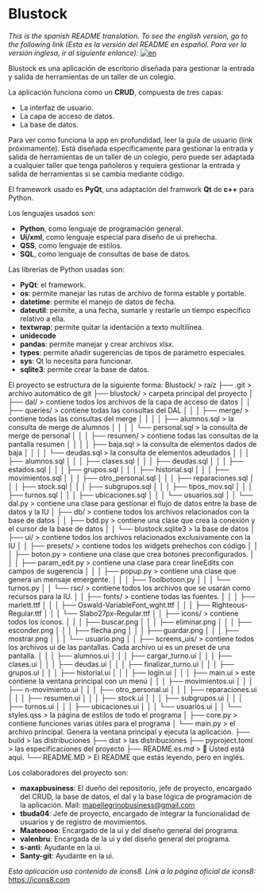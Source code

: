 # Blustock

*This is the spanish README translation. To see the english version, go to the following link (Esta es la versión del README en español. Para ver la versión inglesa, ir al siguiente enlance):* [![en](https://img.shields.io/badge/lang-en-red.svg)](https://github.com/MaxAPBusiness/Blustock/blob/main/README.md)

Blustock es una aplicación de escritorio diseñada para gestionar la entrada y salida de herramientas de un taller de un colegio.

La aplicación funciona como un **CRUD**, compuesta de tres capas:
- La interfaz de usuario.
- La capa de acceso de datos.
- La base de datos.

Para ver como funciona la app en profundidad, leer la guía de usuario (link próximamente).
Está diseñada específicamente para gestionar la entrada y salida de herramientas de un taller de un colegio, pero puede ser adaptada a cualquier taller que tenga pañoleros y requiera gestionar la entrada y salida de herramientas si se cambia mediante código.

El framework usado es **PyQt**, una adaptación del framwork **Qt** de **c++** para Python.

Los lenguajes usados son:
- **Python**, como lenguaje de programación general.
- **Ui/xml**, como lenguaje especial para diseño de ui prehecha.
- **QSS**, como lenguaje de estilos.
- **SQL**, como lenguaje de consultas de base de datos.

Las librerías de Python usadas son:
- **PyQt**: el framework.
- **os**: permite manejar las rutas de archivo de forma estable y portable.
- **datetime**: permite el manejo de datos de fecha.
- **dateutil**: permite, a una fecha, sumarle y restarle un tiempo específico relativo a ella.
- **textwrap**: permite quitar la identación a texto multilínea.
- **unidecode**
- **pandas**: permite manejar y crear archivos xlsx.
- **types**: permite añadir sugerencias de tipos de parámetro especiales.
- **sys**: Qt lo necesita para funcionar.
- **sqlite3**: permite crear la base de datos.

El proyecto se estructura de la siguiente forma:
Blustock/                        > raíz
├── .git                         > archivo automático de git
├── blustock/                    > carpeta principal del proyecto
│   ├── dal/                     > contiene todos los archivos de la capa de acceso de datos
│   │   ├── queries/             > contiene todas las consultas del DAL
│   │   │   ├── merge/           > contiene todas las consultas del merge
│   │   │   │   ├── alumnos.sql  > la consulta de merge de alumnos
│   │   │   │   └── personal.sql > la consulta de merge de personal
│   │   │   ├── resumen/         > contiene todas las consultas de la pantalla resumen
│   │   │   │   ├── baja.sql     > la consulta de elementos dados de baja
│   │   │   │   └── deudas.sql   > la consulta de elementos adeudados
│   │   │   ├── alumnos.sql
│   │   │   ├── clases.sql
│   │   │   ├── deudas.sql
│   │   │   ├── estados.sql
│   │   │   ├── grupos.sql
│   │   │   ├── historial.sql
│   │   │   ├── movimientos.sql
│   │   │   ├── otro_personal.sql
│   │   │   ├── reparaciones.sql
│   │   │   ├── stock.sql
│   │   │   ├── subgrupos.sql
│   │   │   ├── tipos_mov.sql
│   │   │   ├── turnos.sql
│   │   │   ├── ubicaciones.sql
│   │   │   └── usuarios.sql
│   │   └── dal.py               > contiene una clase para gestionar el flujo de datos entre la base de datos y la IU
│   ├── db/                      > contiene todos los archivos relacionados con la base de datos
│   │   ├── bdd.py               > contiene una clase que crea la conexión y el cursor de la base de datos
│   │   └── blustock.sqlite3     > la base de datos
│   ├── ui/                      > contiene todos los archivos relacionados exclusivamente con la IU
│   │   ├── presets/             > contiene todos los widgets prehechos con código
│   │   │   ├── boton.py         > contiene una clase que crea botones preconfigurados.
│   │   │   ├── param_edit.py    > contiene una clase para crear lineEdits con campos de sugerencia
│   │   │   ├── popup.py         > contiene una clase que genera un mensaje emergente.
│   │   │   ├── Toolbotoon.py
│   │   │   └── turnos.py
│   │   └── rsc/                 > contiene todos los archivos que se usarán como recursos para la IU.
│   │       ├── fonts/           > contiene todas las fuentes.
│   │       │   ├── marlett.ttf
│   │       │   ├── Oswald-VariableFont_wght.ttf
│   │       │   ├── Righteous-Regular.ttf
│   │       │   └── Slabo27px-Regular.ttf
│   │       ├── icons/           > contiene todos los íconos.
│   │       │   ├── buscar.png
│   │       │   ├── eliminar.png
│   │       │   ├── esconder.png
│   │       │   ├── flecha.png
│   │       │   ├── guardar.png
│   │       │   ├── mostrar.png
│   │       │   └── usuario.png
│   │       ├── screens_uis/     > contiene todos los archivos ui de las pantallas. Cada archivo ui es un preset de una pantalla.
│   │       │   ├── alumnos.ui
│   │       │   ├── cargar_turno.ui
│   │       │   ├── clases.ui
│   │       │   ├── deudas.ui
│   │       │   ├── finalizar_turno.ui
│   │       │   ├── grupos.ui
│   │       │   ├── historial.ui
│   │       │   ├── login.ui
│   │       │   ├── main.ui      > este contiene la ventana principal con un menú
│   │       │   ├── movimientos.ui
│   │       │   ├── n-movimiento.ui
│   │       │   ├── otro_personal.ui
│   │       │   ├── reparaciones.ui
│   │       │   ├── resumen.ui
│   │       │   ├── stock.ui
│   │       │   ├── subgrupos.ui
│   │       │   ├── turnos.ui
│   │       │   ├── ubicaciones.ui
│   │       │   └── usuarios.ui
│   │       └── styles.qss       > la página de estilos de todo el programa
│   ├── core.py                  > contiene funciones varias útiles para el programa
│   └── main.py                  > el archivo principal. Genera la ventana principal y ejecuta la aplicación.
├── build                        > las distribuciones
├── dist                         > las distribuciones
├── pyproject.toml               > las especificaciones del proyecto
├── README.es.md                 > 📍 Usted está aquí.
└── README.MD                    > El README que estás leyendo, pero en inglés.

Los colaboradores del proyecto son:
- **maxapbusiness**: El dueño del repositorio, jefe de proyecto, encargado del CRUD, la base de datos, el dal y la base lógica de programación de la aplicación. Mail: mapellegrinobusiness@gmail.com
- **tbuda04**: Jefe de proyecto, encargado de integrar la funcionalidad de usuarios y de registro de movimientos.
- **Maateoooo**: Encargado de la ui y del diseño general del programa.
- **valenbru**: Encargada de la ui y del diseño general del programa.
- **s-anti**: Ayudante en la ui.
- **Santy-git**: Ayudante en la ui.

*Esta aplicación usa contenido de icons8. Link a la página oficial de icons8:* https://icons8.com